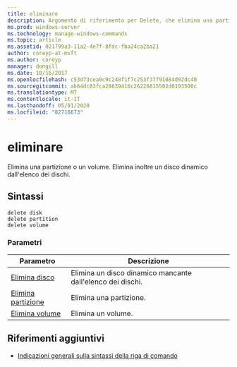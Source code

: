 ```yaml
---
title: eliminare
description: Argomento di riferimento per Delete, che elimina una partizione o un volume.
ms.prod: windows-server
ms.technology: manage-windows-commands
ms.topic: article
ms.assetid: 021799a3-11a2-4e7f-8fdc-fba24ca2ba21
author: coreyp-at-msft
ms.author: coreyp
manager: dongill
ms.date: 10/16/2017
ms.openlocfilehash: c53d73cea0c9c248f1f7c253f37f91084d92dc40
ms.sourcegitcommit: ab64dc83fca28039416c26226815502d0193500c
ms.translationtype: MT
ms.contentlocale: it-IT
ms.lasthandoff: 05/01/2020
ms.locfileid: "82716673"
---
```

# <a name="delete"></a>eliminare

Elimina una partizione o un volume. Elimina inoltre un disco dinamico dall'elenco dei dischi.

## <a name="syntax"></a>Sintassi

```
delete disk
delete partition
delete volume
```

### <a name="parameters"></a>Parametri

|Parametro|Descrizione|
|---------|-----------|
|[Elimina disco](delete-disk.md)|Elimina un disco dinamico mancante dall'elenco dei dischi.|
|[Elimina partizione](delete-partition.md)|Elimina una partizione.|
|[Elimina volume](delete-volume.md)|Elimina un volume.|

## <a name="additional-references"></a>Riferimenti aggiuntivi

- [Indicazioni generali sulla sintassi della riga di comando](command-line-syntax-key.md)

